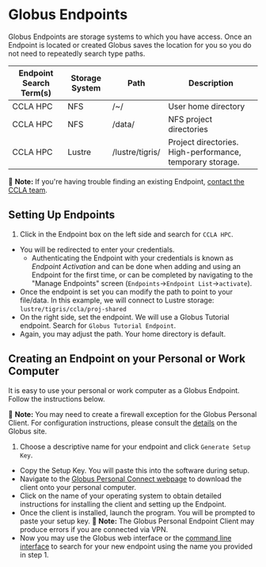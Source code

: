 # Globus Endpoints

Globus Endpoints are storage systems to which you have access. Once an Endpoint is located or created Globus saves the location for you so you do not need to repeatedly search type paths.

Endpoint Search Term(s) | Storage System | Path              | Description
----------------------- | -------------- | ----------------- | ---------------------------------------------------------
CCLA HPC                | NFS            | /~/               | User home directory
CCLA HPC                | NFS            | /data/            | NFS project directories
CCLA HPC                | Lustre         | /lustre/tigris/   | Project directories. High-performance, temporary storage.



&#128221; **Note:** If you're having trouble finding an existing Endpoint, [contact the CCLA team](../SUPPORT.md).

## Setting Up Endpoints   

1. Click in the Endpoint box on the left side and search for `CCLA HPC`.
-  You will be redirected to enter your credentials.
    * Authenticating the Endpoint with your credentials is known as *Endpoint Activation* and can be done when adding and using an Endpoint for the first time, or can be completed by navigating to the "Manage Endpoints" screen (`Endpoints`&rarr;`Endpoint List`&rarr;`activate`).    
-  Once the endpoint is set you can modify the path to point to your file/data. In this example, we will connect to Lustre storage: `lustre/tigris/ccla/proj-shared`
-  On the right side, set the endpoint. We will use a Globus Tutorial endpoint. Search for `Globus Tutorial Endpoint`.
-  Again, you may adjust the path. Your home directory is default.

## Creating an Endpoint on your Personal or Work Computer
It is easy to use your personal or work computer as a Globus Endpoint. Follow the instructions below.

&#128221; **Note:** You may need to create a firewall exception for the Globus Personal Client. For configuration instructions, please consult the [details](https://docs.globus.org/how-to/configure-firewall-gcp/) on the Globus site.

1. Choose a descriptive name for your endpoint and click `Generate Setup Key`.
- Copy the Setup Key. You will paste this into the software during setup.
- Navigate to the [Globus Personal Connect webpage](https://www.globus.org/globus-connect-personal) to download the client onto your personal computer.
-  Click on the name of your operating system to obtain detailed instructions for installing the client and setting up the Endpoint.   
- Once the client is installed, launch the program. You will be prompted to paste your setup key.
    &#128221; **Note:** The Globus Personal Endpoint Client may produce errors if you are connected via VPN.
- Now you may use the Globus web interface or the [command line interface](globus-command-line-interface.md) to search for your new endpoint using the name you provided in step 1.
